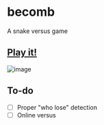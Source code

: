 # becomb

A snake versus game

## [Play it!](https://becomb.vercel.app/)

![image](https://user-images.githubusercontent.com/85039990/174939978-7bc450d4-8281-4425-85f5-0978bdb9a1cf.png)

## To-do

- [ ] Proper "who lose" detection
- [ ] Online versus
